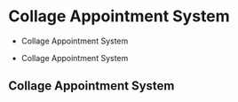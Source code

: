 # Collage Appointment System
- Collage Appointment System
* Collage Appointment System
## Collage Appointment System

